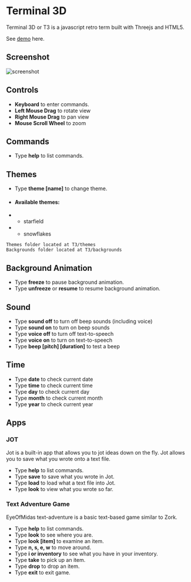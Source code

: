 # Terminal 3D
Terminal 3D or T3 is a javascript retro term built with Threejs and HTML5.

See [demo](http://p5yb14d3.github.io/terminal3d/T3.html) here.

## Screenshot
![screenshot](http://p5yb14d3.github.io/terminal3d/imgs.screenshot.png)

## Controls
* **Keyboard** to enter commands.
* **Left Mouse Drag** to rotate view
* **Right Mouse Drag** to pan view
* **Mouse Scroll Wheel** to zoom


## Commands
* Type **help** to list commands.
## Themes
* Type **theme [name]** to change theme. 

* #### Available themes:
* * starfield
* * snowflakes

``` 
Themes folder located at T3/themes
Backgrounds folder located at T3/backgrounds 
```

## Background Animation
* Type **freeze** to pause background animation.
* Type **unfreeze** or **resume** to resume background animation.

## Sound
* Type **sound off** to turn off beep sounds (including voice)
* Type **sound on** to turn on beep sounds
* Type **voice off** to turn off text-to-speech
* Type **voice on** to turn on text-to-speech
* Type **beep [pitch] [duration]** to test a beep

## Time
* Type **date** to check current date
* Type **time** to check current time
* Type **day** to check current day
* Type **month** to check current month
* Type **year** to check current year

## Apps
### JOT
Jot is a built-in app that allows you to jot ideas down on the fly. Jot allows you to save what you wrote onto a text file. 
* Type **help** to list commands.
* Type **save** to save what you wrote in Jot.
* Type **load** to load what a text file into Jot.
* Type **look** to view what you wrote so far. 

### Text Adventure Game
EyeOfMidas text-adventure is a basic text-based game similar to Zork.
* Type **help** to list commands.
* Type **look** to see where you are.
* Type **look [item]** to examine an item.
* Type **n, s, e, w** to move around.
* Type **i or inventory** to see what you have in your inventory.
* Type **take** to pick up an item.
* Type **drop** to drop an item.
* Type **exit** to exit game.
